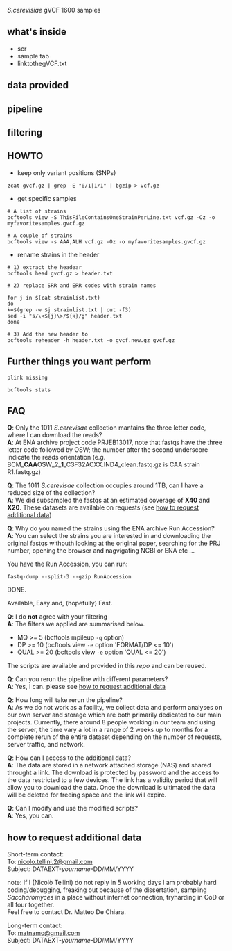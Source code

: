 *S.cerevisiae* gVCF 1600 samples

## what's inside
- scr
- sample tab
- linktothegVCF.txt
## data provided
## pipeline
## filtering
## HOWTO

- keep only variant positions (SNPs)
  
```
zcat gvcf.gz | grep -E "0/1|1/1" | bgzip > vcf.gz 

```
- get specific samples
 
 ```
 # A list of strains
 bcftools view -S ThisFileContainsOneStrainPerLine.txt vcf.gz -Oz -o myfavoritesamples.gvcf.gz
 
 # A couple of strains
 bcftools view -s AAA,ALH vcf.gz -Oz -o myfavoritesamples.gvcf.gz
 
 ```
 
- rename strains in the header
 
 ```
 # 1) extract the headear
 bcftools head gvcf.gz > header.txt
 
 # 2) replace SRR and ERR codes with strain names
 
 for j in $(cat strainlist.txt)
 do
 k=$(grep -w $j strainlist.txt | cut -f3)
 sed -i "s/\<${j}\>/${k}/g" header.txt
 done
 
 # 3) Add the new header to  
 bcftools reheader -h header.txt -o gvcf.new.gz gvcf.gz

  ```
## Further things you want perform
 ```
 plink missing
 
 bcftools stats
 ```
## FAQ

**Q**: Only the 1011 *S.cerevisae* collection mantains the three letter code, where I can download the reads? </br>
**A**: At ENA archive project code PRJEB13017, note that fastqs have the three letter code followed by OSW; the number after the second underscore indicate the reads orientation (e.g. BCM_**CAA**OSW_2_**1**_C3F32ACXX.IND4_clean.fastq.gz is CAA strain R1.fastq.gz)

**Q**: The 1011 *S.cerevisae* collection occupies around 1TB, can I have a reduced size of the collection?</br> 
**A**: We did subsampled the fastqs at an estimated coverage of **X40** and **X20**. These datasets are available on requests (see  [how to request additional data](https://github.com/nicolo-tellini/S.cerevisiae-Data-Collection/blob/main/README.md#how-to-request-additional-data))

**Q**: Why do you named the strains using the ENA archive Run Accession?</br>
**A**: You can select the strains you are interested in and downloading the original fastqs withouth looking at the original paper, searching for the PRJ number, opening the browser and nagvigating NCBI or ENA etc ...

You have the Run Accession, you can run:

```fastq-dump --split-3 --gzip RunAccession```

DONE. 

Available, Easy and, (hopefully) Fast.

**Q**: I do **not** agree with your filtering</br>
**A**: The filters we applied are summarised below.

 - MQ >= 5 (bcftools mpileup ```-q``` option)
 - DP >= 10 (bcftools view ```-e``` option 'FORMAT/DP <= 10')
 - QUAL >= 20 (bcftools view ```-e``` option 'QUAL <= 20')
 
 The scripts are available and provided in this *repo* and can be reused. 

**Q**: Can you rerun the pipeline with different parameters?</br>
**A**: Yes, I can. please see [how to request additional data](https://github.com/nicolo-tellini/S.cerevisiae-Data-Collection/blob/main/README.md#how-to-request-additional-data)

**Q**: How long will take rerun the pipeline?</br>
**A**: As we do not work as a facility, we collect data and perform analyses on our own server and storage which are both primarily dedicated to our main projects. Currently, there around 8 people working in our team and using the server, the time vary a lot in a range of 2 weeks up to months for a complete rerun of the entire dataset depending on the number of requests, server traffic, and network. 

**Q**: How can I access to the additional data?</br>
**A**: The data are stored in a network attached storage (NAS) and shared throught a link. The download is protected by password and the access to the data restricted to a few devices. The link has a validity period that will allow you to download the data. Once the download is ultimated the data will be deleted for freeing space and the link will expire.

**Q**: Can I modify and use the modified scripts?</br>
**A**: Yes, you can.

## how to request additional data

Short-term contact:</br>
To: nicolo.tellini.2@gmail.com </br>
Subject: DATAEXT-*yourname*-DD/MM/YYYY

note: If I (Nicolò Tellini) do not reply in 5 working days I am probably hard coding/debugging, freaking out because of the dissertation, sampling *Saccharomyces* in a place without internet connection, tryharding in CoD or all four together.</br>
Feel free to contact Dr. Matteo De Chiara.

Long-term contact:</br>
To: matnamo@gmail.com </br>
Subject: DATAEXT-*yourname*-DD/MM/YYYY
